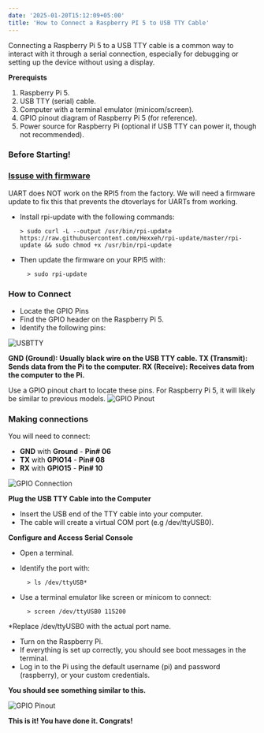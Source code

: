 ```yaml
---
date: '2025-01-20T15:12:09+05:00'
title: 'How to Connect a Raspberry PI 5 to USB TTY Cable'
---
```


Connecting a Raspberry Pi 5 to a USB TTY cable is a common way to interact with it through a serial connection, especially for debugging or setting up the device without using a display.

**Prerequists**
1. Raspberry Pi 5.
2. USB TTY (serial) cable.
3. Computer with a terminal emulator (minicom/screen).
4. GPIO pinout diagram of Raspberry Pi 5 (for reference).
4. Power source for Raspberry Pi (optional if USB TTY can power it, though not recommended).

### **Before Starting!**

### **[Issuse with firmware](https://forums.raspberrypi.com/viewtopic.php?t=361397#p2171244)**
 

UART does NOT work on the RPI5 from the factory. We will need a firmware update to fix this that prevents the dtoverlays for UARTs from working.

- Install rpi-update with the following commands:

      > sudo curl -L --output /usr/bin/rpi-update https://raw.githubusercontent.com/Hexxeh/rpi-update/master/rpi-update && sudo chmod +x /usr/bin/rpi-update

- Then update the firmware on your RPI5 with:

        > sudo rpi-update



### **How to Connect**

- Locate the GPIO Pins
- Find the GPIO header on the Raspberry Pi 5.
- Identify the following pins:

![USBTTY](/rpiotty.png#center)

**GND (Ground): Usually black wire on the USB TTY cable.
TX (Transmit): Sends data from the Pi to the computer.
RX (Receive): Receives data from the computer to the Pi.**

Use a GPIO pinout chart to locate these pins. For Raspberry Pi 5, it will likely be similar to previous models.
![GPIO Pinout](/RPI5_PINOUT.png#center)

### **Making connections**

You will need to connect:

- **GND** with **Ground** - **Pin# 06**
- **TX** with **GPIO14** - **Pin# 08**
- **RX** with **GPIO15** - **Pin# 10**

![GPIO Connection](/hpio.png#center)
 
**Plug the USB TTY Cable into the Computer**

- Insert the USB end of the TTY cable into your computer.
- The cable will create a virtual COM port (e.g /dev/ttyUSB0).

**Configure and Access Serial Console**

- Open a terminal.
- Identify the port with:

        > ls /dev/ttyUSB*

- Use a terminal emulator like screen or minicom to connect:

        > screen /dev/ttyUSB0 115200

*Replace /dev/ttyUSB0 with the actual port name.

- Turn on the Raspberry Pi.
- If everything is set up correctly, you should see boot messages in the terminal.
- Log in to the Pi using the default username (pi) and password (raspberry), or your custom credentials.


**You should see something similar to this.**

![GPIO Pinout](/pic-selected-250120-1633-59.png)

**This is it! You have done it. Congrats!**



